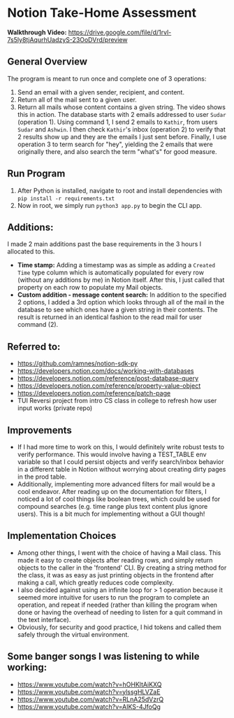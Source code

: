 # Notion Take-Home Assessment

**Walkthrough Video:** https://drive.google.com/file/d/1rvl-7s5ly8tjAqurhUadzyS-23OoDVrd/preview

## General Overview
The program is meant to run once and complete one of 3 operations:
1. Send an email with a given sender, recipient, and content.
2. Return all of the mail sent to a given user.
3. Return all mails whose content contains a given string.
The video shows this in action. The database starts with 2 emails addressed to user `Sudar` (operation 1). Using command 1, I send 2 emails to `Kathir`, from users `Sudar` and `Ashwin`. I then check `Kathir`'s inbox (operation 2) to verify that 2 results show up and they are the emails I just sent before. Finally, I use operation 3 to term search for "hey", yielding the 2 emails that were originally there, and also search the term "what's" for good measure.

## Run Program
1. After Python is installed, navigate to root and install dependencies with `pip install -r requirements.txt`
2. Now in root, we simply run `python3 app.py` to begin the CLI app.

## Additions:
I made 2 main additions past the base requirements in the 3 hours I allocated to this.
- **Time stamp:** Adding a timestamp was as simple as adding a `Created Time` type column which is automatically populated for every row (without any additions by me) in Notion itself. After this, I just called that property on each row to populate my Mail objects.
- **Custom addition - message content search:** In addition to the specified 2 options, I added a 3rd option which looks through all of the mail in the database to see which ones have a given string in their contents. The result is returned in an identical fashion to the read mail for user command (2).

## Referred to:
- https://github.com/ramnes/notion-sdk-py
- https://developers.notion.com/docs/working-with-databases
- https://developers.notion.com/reference/post-database-query
- https://developers.notion.com/reference/property-value-object
- https://developers.notion.com/reference/patch-page
- TUI Reversi project from intro CS class in college to refresh how user input works (private repo)

## Improvements
- If I had more time to work on this, I would definitely write robust tests to verify performance. This would involve having a TEST_TABLE env variable so that I could persist objects and verify search/inbox behavior in a different table in Notion without worrying about creating dirty pages in the prod table.
- Additionally, implementing more advanced filters for mail would be a cool endeavor. After reading up on the documentation for filters, I noticed a lot of cool things like boolean trees, which could be used for compound searches (e.g. time range plus text content plus ignore users). This is a bit much for implementing without a GUI though! 

## Implementation Choices
- Among other things, I went with the choice of having a Mail class. This made it easy to create objects after reading rows, and simply return objects to the caller in the 'frontend' CLI. By creating a string method for the class, it was as easy as just printing objects in the frontend after making a call, which greatly reduces code complexity.
- I also decided against using an infinite loop for > 1 operation because it seemed more intuitive for users to run the program to complete an operation, and repeat if needed (rather than killing the program when done or having the overhead of needing to listen for a quit command in the text interface).
- Obviously, for security and good practice, I hid tokens and called them safely through the virtual environment. 

## Some banger songs I was listening to while working:
- https://www.youtube.com/watch?v=hOHKltAiKXQ
- https://www.youtube.com/watch?v=ylssgHLVZaE
- https://www.youtube.com/watch?v=RLnA25dVzrQ
- https://www.youtube.com/watch?v=AIKS-4JfoQg
